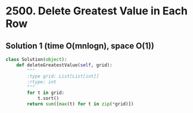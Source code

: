 # 2500. Delete Greatest Value in Each Row

## Solution 1 (time O(mnlogn), space O(1))

```python
class Solution(object):
    def deleteGreatestValue(self, grid):
        """
        :type grid: List[List[int]]
        :rtype: int
        """
        for t in grid:
            t.sort()
        return sum([max(t) for t in zip(*grid)])
```
